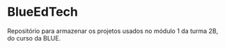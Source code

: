 # BlueEdTech
Repositório para armazenar os projetos usados no módulo 1 da turma 2B, do curso da BLUE. 

